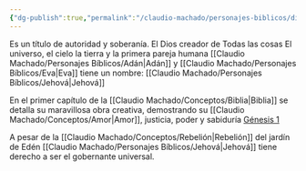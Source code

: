 ```yaml
---
{"dg-publish":true,"permalink":"/claudio-machado/personajes-biblicos/dios/"}
---
```


Es un título de autoridad y soberanía. El Dios creador de Todas las cosas 
El universo, el cielo la tierra y la primera pareja humana [[Claudio Machado/Personajes Bíblicos/Adán\|Adán]] y [[Claudio Machado/Personajes Bíblicos/Eva\|Eva]] tiene un nombre: [[Claudio Machado/Personajes Bíblicos/Jehová\|Jehová]] 

En el primer capítulo de la [[Claudio Machado/Conceptos/Biblia\|Biblia]] se detalla su maravillosa obra creativa, demostrando su [[Claudio Machado/Conceptos/Amor\|Amor]], justicia, poder y sabiduría [Génesis 1](https://wol.jw.org/es/wol/b/r4/lp-s/nwtsty/1/1)

A pesar de la [[Claudio Machado/Conceptos/Rebelión\|Rebelión]] del jardín de Edén [[Claudio Machado/Personajes Bíblicos/Jehová\|Jehová]] tiene derecho a ser el gobernante universal. 


